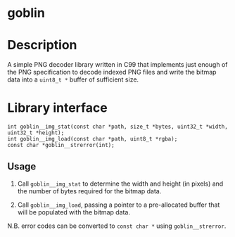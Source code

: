 # goblin

# Description

A simple PNG decoder library written in C99 that implements just enough of the
PNG specification to decode indexed PNG files and write the bitmap data into a
`uint8_t *` buffer of sufficient size.

# Library interface

```
int goblin__img_stat(const char *path, size_t *bytes, uint32_t *width, uint32_t *height);
int goblin__img_load(const char *path, uint8_t *rgba);
const char *goblin__strerror(int);
```

## Usage

1. Call `goblin__img_stat` to determine the width and height (in pixels) and the
number of bytes required for the bitmap data.

2. Call `goblin__img_load`, passing a pointer to a pre-allocated buffer
that will be populated with the bitmap data.

N.B. error codes can be converted to `const char *` using `goblin__strerror`.
